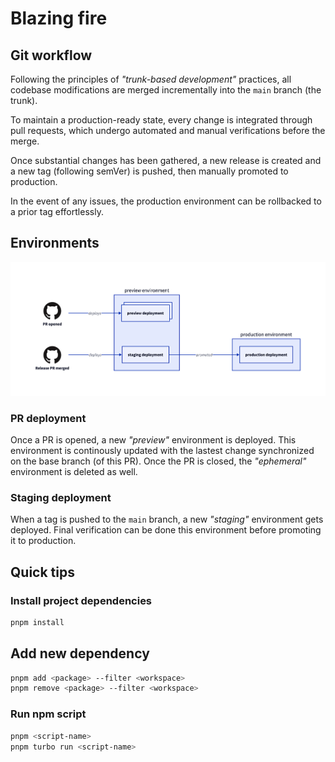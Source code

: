 # Blazing fire

## Git workflow

Following the principles of _"trunk-based development"_ practices, all codebase modifications are merged incrementally into the `main` branch (the trunk).

To maintain a production-ready state, every change is integrated through pull requests, which undergo automated and manual verifications before the merge.

Once substantial changes has been gathered, a new release is created and a new tag (following semVer) is pushed, then manually promoted to production.

In the event of any issues, the production environment can be rollbacked to a prior tag effortlessly.

## Environments

![environments](environments.png)

### PR deployment

Once a PR is opened, a new _"preview"_ environment is deployed. This environment is continously updated with the lastest change synchronized on the base branch (of this PR). Once the PR is closed, the _"ephemeral"_ environment is deleted as well.

### Staging deployment

When a tag is pushed to the `main` branch, a new _"staging"_ environment gets deployed. Final verification can be done this environment before promoting it to production.

## Quick tips

### Install project dependencies

```bash
pnpm install
```

## Add new dependency

```bash
pnpm add <package> --filter <workspace>
pnpm remove <package> --filter <workspace>
```

### Run npm script

```bash
pnpm <script-name>
pnpm turbo run <script-name>
```
